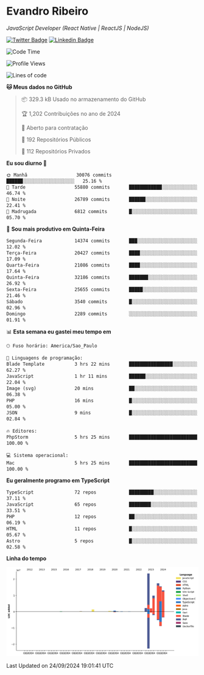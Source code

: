 # Evandro **Ribeiro**

*JavaScript Developer (React Native | ReactJS | NodeJS)*

[![Twitter Badge](https://img.shields.io/badge/-@ribeiroevandro-201B2D?style=flat-square&labelColor=201B2D&logo=twitter&logoColor=white&link=https://twitter.com/ribeiroevandro)](https://twitter.com/ribeiroevandro) 
[![Linkedin Badge](https://img.shields.io/badge/-Evandro%20Ribeiro-201B2D?style=flat-square&logo=Linkedin&logoColor=white&link=https://www.linkedin.com/in/ribeiroevandro)](https://www.linkedin.com/in/ribeiroevandro) 


<!--START_SECTION:waka-->
![Code Time](http://img.shields.io/badge/Code%20Time-4%2C110%20hrs%2051%20mins-blue)

![Profile Views](http://img.shields.io/badge/Visualizac%C3%B5es%20do%20perfil-0-blue)

![Lines of code](https://img.shields.io/badge/Desde%20o%20Hello%20World%20eu%20escrevi-86.8%20million%20linhas%20de%20c%C3%B3digo-blue)

**🐱 Meus dados no GitHub** 

> 📦 329.3 kB Usado no armazenamento do GitHub 
 > 
> 🏆 1,202 Contribuições no ano de 2024
 > 
> 💼 Aberto para contratação
 > 
> 📜 192 Repositórios Públicos 
 > 
> 🔑 112 Repositórios Privados 
 > 
**Eu sou diurno 🐤** 

```text
🌞 Manhã                  30076 commits       ██████░░░░░░░░░░░░░░░░░░░   25.16 % 
🌆 Tarde                  55880 commits       ████████████░░░░░░░░░░░░░   46.74 % 
🌃 Noite                  26789 commits       ██████░░░░░░░░░░░░░░░░░░░   22.41 % 
🌙 Madrugada              6812 commits        █░░░░░░░░░░░░░░░░░░░░░░░░   05.70 % 
```
📅 **Sou mais produtivo em Quinta-Feira** 

```text
Segunda-Feira            14374 commits       ███░░░░░░░░░░░░░░░░░░░░░░   12.02 % 
Terça-Feira              20427 commits       ████░░░░░░░░░░░░░░░░░░░░░   17.09 % 
Quarta-Feira             21086 commits       ████░░░░░░░░░░░░░░░░░░░░░   17.64 % 
Quinta-Feira             32186 commits       ███████░░░░░░░░░░░░░░░░░░   26.92 % 
Sexta-Feira              25655 commits       █████░░░░░░░░░░░░░░░░░░░░   21.46 % 
Sábado                   3540 commits        █░░░░░░░░░░░░░░░░░░░░░░░░   02.96 % 
Domingo                  2289 commits        ░░░░░░░░░░░░░░░░░░░░░░░░░   01.91 % 
```


📊 **Esta semana eu gastei meu tempo em** 

```text
🕑︎ Fuso horário: America/Sao_Paulo

💬 Linguagens de programação: 
Blade Template           3 hrs 22 mins       ████████████████░░░░░░░░░   62.27 % 
JavaScript               1 hr 11 mins        ██████░░░░░░░░░░░░░░░░░░░   22.04 % 
Image (svg)              20 mins             ██░░░░░░░░░░░░░░░░░░░░░░░   06.38 % 
PHP                      16 mins             █░░░░░░░░░░░░░░░░░░░░░░░░   05.00 % 
JSON                     9 mins              █░░░░░░░░░░░░░░░░░░░░░░░░   02.84 % 

🔥 Editores: 
PhpStorm                 5 hrs 25 mins       █████████████████████████   100.00 % 

💻 Sistema operacional: 
Mac                      5 hrs 25 mins       █████████████████████████   100.00 % 
```

**Eu geralmente programo em TypeScript** 

```text
TypeScript               72 repos            █████████░░░░░░░░░░░░░░░░   37.11 % 
JavaScript               65 repos            ████████░░░░░░░░░░░░░░░░░   33.51 % 
PHP                      12 repos            ██░░░░░░░░░░░░░░░░░░░░░░░   06.19 % 
HTML                     11 repos            █░░░░░░░░░░░░░░░░░░░░░░░░   05.67 % 
Astro                    5 repos             █░░░░░░░░░░░░░░░░░░░░░░░░   02.58 % 
```



**Linha do tempo**

![Lines of Code chart](https://raw.githubusercontent.com/ribeiroevandro/ribeiroevandro/main/assets/bar_graph.png)


 Last Updated on 24/09/2024 19:01:41 UTC
<!--END_SECTION:waka-->
